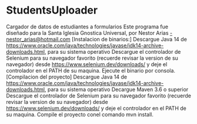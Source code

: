# StudentsUploader
Cargador de datos de estudiantes a formularios
Este programa fue diseñado para la Santa Iglesia Gnostica Universal, por Nestor Arias -nestor_arias@hotmail.com
[Instalacion de binarios:]
Descargue Java 14 de https://www.oracle.com/java/technologies/javase/jdk14-archive-downloads.html, para su sistema operativo
Descargue el controlador de Selenium para su navegador favorito (recuerde revisar la version de su navegador) desde https://www.selenium.dev/downloads/ y deje el controlador en el PATH de su maquina.
Ejecute el binario por consola.
[Compilacion del proyecto]
Descargue Java 14 de https://www.oracle.com/java/technologies/javase/jdk14-archive-downloads.html, para su sistema operativo
Decargue Maven 3.6 o superior
Descargue el controlador de Selenium para su navegador favorito (recuerde revisar la version de su navegador) desde https://www.selenium.dev/downloads/ y deje el controlador en el PATH de su maquina.
Compile el proyecto conel comando mvn install.